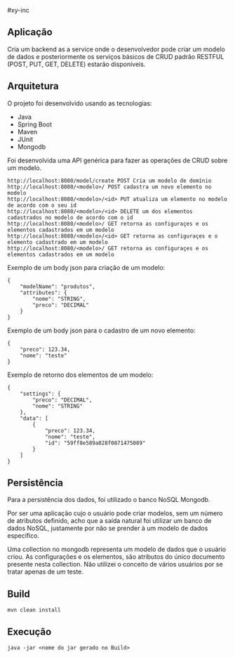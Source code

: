 #xy-inc

## Aplicação
Cria um backend as a service onde o desenvolvedor pode criar um modelo de dados e posteriormente os serviços básicos de CRUD padrão RESTFUL (POST, PUT, GET, DELETE) estarão disponíveis. 

## Arquitetura
O projeto foi desenvolvido usando as tecnologias:
* Java
* Spring Boot
* Maven
* JUnit
* Mongodb

Foi desenvolvida uma API genérica para fazer as operações de CRUD sobre um modelo. 

```
http://localhost:8080/model/create POST Cria um modelo de domínio
http://localhost:8080/<modelo>/ POST cadastra um novo elemento no modelo
http://localhost:8080/<modelo>/<id> PUT atualiza um elemento no modelo de acordo com o seu id
http://localhost:8080/<modelo>/<id> DELETE um dos elementos cadastrados no modelo de acordo com o id
http://localhost:8080/<modelo>/ GET retorna as configuraçes e os elementos cadastrados em um modelo
http://localhost:8080/<modelo>/<id> GET retorna as configuraçes e o elemento cadastrado em um modelo
http://localhost:8080/<modelo>/ GET retorna as configuraçes e os elementos cadastrados em um modelo
```

Exemplo de um body json para criação de um modelo: 
```
{
	"modelName": "produtos",
	"attributes": {
		"nome": "STRING",
		"preco": "DECIMAL"
	}
}
```

Exemplo de um body json para o cadastro de um novo elemento:
```
{
	"preco": 123.34,
	"nome": "teste"
}
```
Exemplo de retorno dos elementos de um modelo:
```
{
    "settings": {
        "preco": "DECIMAL",
        "nome": "STRING"
    },
    "data": [
        {
            "preco": 123.34,
            "nome": "teste",
            "id": "59ff8e589a028f0871475089"
        }
    ]
}
```

## Persistência
Para a persistência dos dados, foi utilizado o banco NoSQL Mongodb. 

Por ser uma aplicação cujo o usuário pode criar modelos, sem um número de atributos definido, acho que a saída natural foi utilizar um banco de dados NoSQL, justamente por não se prender à um modelo de dados específico.

Uma collection no mongodb representa um modelo de dados que o usuário criou. As configurações e os elementos, são atributos do único documento presente nesta collection. Não utilizei o conceito de vários usuários por se tratar apenas de um teste.

## Build
```
mvn clean install
```

## Execução
```
java -jar <nome do jar gerado no Build>
```
